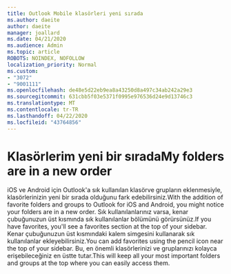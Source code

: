 ```yaml
---
title: Outlook Mobile klasörleri yeni sırada
ms.author: daeite
author: daeite
manager: joallard
ms.date: 04/21/2020
ms.audience: Admin
ms.topic: article
ROBOTS: NOINDEX, NOFOLLOW
localization_priority: Normal
ms.custom:
- "3072"
- "9001111"
ms.openlocfilehash: de48e5d22eb9ea8a43250d8a497c34ab242a29e3
ms.sourcegitcommit: 631cbb5f03e5371f0995e976536d24e9d13746c3
ms.translationtype: MT
ms.contentlocale: tr-TR
ms.lasthandoff: 04/22/2020
ms.locfileid: "43764856"
---
```

# <a name="my-folders-are-in-a-new-order"></a><span data-ttu-id="128ce-102">Klasörlerim yeni bir sırada</span><span class="sxs-lookup"><span data-stu-id="128ce-102">My folders are in a new order</span></span>

<span data-ttu-id="128ce-103">iOS ve Android için Outlook'a sık kullanılan klasörve grupların eklenmesiyle, klasörlerinizin yeni bir sırada olduğunu fark edebilirsiniz.</span><span class="sxs-lookup"><span data-stu-id="128ce-103">With the addition of favorite folders and groups to Outlook for iOS and Android, you might notice your folders are in a new order.</span></span> <span data-ttu-id="128ce-104">Sık kullanılanlarınız varsa, kenar çubuğunuzun üst kısmında sık kullanılanlar bölümünü görürsünüz.</span><span class="sxs-lookup"><span data-stu-id="128ce-104">If you have favorites, you'll see a favorites section at the top of your sidebar.</span></span> <span data-ttu-id="128ce-105">Kenar çubuğunuzun üst kısmındaki kalem simgesini kullanarak sık kullanılanlar ekleyebilirsiniz.</span><span class="sxs-lookup"><span data-stu-id="128ce-105">You can add favorites using the pencil icon near the top of your sidebar.</span></span> <span data-ttu-id="128ce-106">Bu, en önemli klasörlerinizi ve gruplarınızı kolayca erişebileceğiniz en üstte tutar.</span><span class="sxs-lookup"><span data-stu-id="128ce-106">This will keep all your most important folders and groups at the top where you can easily access them.</span></span>